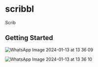 # scribbl

Scrib

## Getting Started
![WhatsApp Image 2024-01-13 at 13 36 09](https://github.com/agryashu23/Scribbl/assets/60836876/c0f493b5-eb4c-4dc9-b505-912ac6402b4f)


![WhatsApp Image 2024-01-13 at 13 36 10](https://github.com/agryashu23/Scribbl/assets/60836876/f0db5be7-c866-43f9-a9b2-931b78f7080e)




